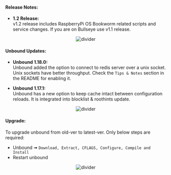#### Release Notes:
* **1.2 Release:**  
  v1.2 release includes RaspberryPi OS Bookworm related scripts and service changes. If you are on Bullseye use v1.1 release.

<div align="center">
  <img src="https://user-images.githubusercontent.com/11185794/205388020-99c057ad-ee9d-440b-8df9-587f5c133f2e.png?raw=true" alt="divider"/>
</div>

#### Unbound Updates:
* **Unbound 1.18.0:**  
  Unbound added the option to connect to redis server over a unix socket. Unix sockets have better throughput. Check 
the `Tips & Notes` section in the README for enabling it.

* **Unbound 1.17.1:**  
  Unbound has a new option to keep cache intact between configuration reloads. It is integrated into blocklist & roothints update.

<div align="center">
  <img src="https://user-images.githubusercontent.com/11185794/205388020-99c057ad-ee9d-440b-8df9-587f5c133f2e.png?raw=true" alt="divider"/>
</div>

#### Upgrade:
To upgrade unbound from old-ver to latest-ver. Only below steps are required:  
* Unbound ➟ `Download, Extract, CFLAGS, Configure, Compile and Install`  
* Restart unbound

<div align="center">
  <img src="https://user-images.githubusercontent.com/11185794/205388020-99c057ad-ee9d-440b-8df9-587f5c133f2e.png?raw=true" alt="divider"/>
</div>

